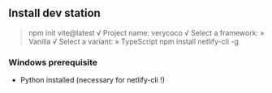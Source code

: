 
## Install dev station
> npm init vite@latest
  > √ Project name: verycoco
  > √ Select a framework: » Vanilla
  > √ Select a variant: » TypeScript
> npm install netlify-cli -g

### Windows prerequisite
- Python installed (necessary for netlify-cli !)
